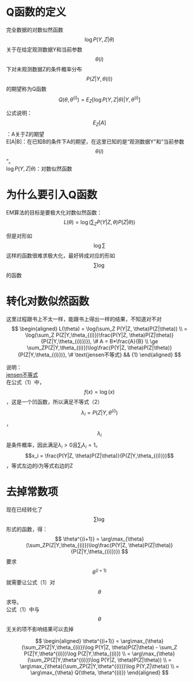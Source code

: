 # Q函数的定义

完全数据的对数似然函数$$\log P(Y,Z|\theta)$$关于在给定观测数据Y和当前参数$$\theta(i)$$下对未观测数据Z的条件概率分布$$P(Z|Y,\theta(i))$$的期望称为Q函数   
$$
Q(\theta, \theta^{(i)}) = E_Z[\log P(Y, Z|\theta)|Y, \theta^{(i)}]
$$

公式说明：  
$$E_Z[A]$$：A关于Z的期望  
E[A|B]：在已知B的条件下A的期望，在这里已知的是“观测数据Y”和“当前参数$$\theta(i)$$”。  
$\log P(Y,Z|\theta)$：对数似然函数  

# 为什么要引入Q函数

EM算法的目标是要极大化对数似然函数：  
$$
L(\theta) 
= \log(\sum_Z P(Y|Z, \theta)P(Z|\theta))
$$

但是对形如$$\log\sum$$这样的函数很难求极大化，最好转成对应的形如$$\sum\log$$的函数  

# 转化对数似然函数  
这里过程跟书上不太一样，能跟书上得出一样的结果，不知道对不对  
$$
\begin{aligned}
L(\theta) = \log(\sum_Z P(Y|Z, \theta)P(Z|\theta))  \\
= \log(\sum_Z P(Z|Y,\theta_{(i)})\frac{P(Y|Z, \theta)P(Z|\theta)}{P(Z|Y,\theta_{(i)})}), \# A = B*\frac{A}{B}  \\
\ge \sum_ZP(Z|Y,\theta_{(i)})\log\frac{P(Y|Z, \theta)P(Z|\theta)}{P(Z|Y,\theta_{(i)})}, \# \text{jensen不等式}  && {1}
\end{aligned}
$$

说明：  
[jensen不等式](https://windmissing.github.io/mathematics_basic_for_ML/Mathematics/Formula/jensen.html)  
在公式（1）中，$$f(x) = \log(x)$$，这是一个凹函数，所以满足不等式（2）  
$$\lambda_i = P(Z|Y, \theta^{(i)})$$，$$\lambda_i$$是条件概率，因此满足$\lambda_i \gt 0$且$\sum_i\lambda_i=1$。  
$$x_i = \frac{P(Y|Z, \theta)P(Z|\theta)}{P(Z|Y,\theta_{(i)})}$$，等式左边的i为等式右边的Z  

# 去掉常数项

现在已经转化了$$\sum\log$$形式的函数，得：  
$$
\theta^{(i+1)} = \arg\max_{\theta}(\sum_ZP(Z|Y,\theta_{(i)})\log\frac{P(Y|Z, \theta)P(Z|\theta)}{P(Z|Y,\theta_{(i)})})
$$
要求$$\theta^{(i+1)}$$就需要让公式（1）对$$\theta$$求导。  
公式（1）中与$$\theta$$无关的项不影响结果可以去掉  

$$
\begin{aligned}
\theta^{(i+1)} = \arg\max_{\theta}(\sum_ZP(Z|Y,\theta_{(i)})\log P(Y|Z, \theta)P(Z|\theta) - \sum_Z P(Z|Y,\theta^{(i)})\log P(Z|Y,\theta_{(i)}) \\
= \arg\max_{\theta}(\sum_ZP(Z|Y,\theta^{(i)})\log P(Y|Z, \theta)P(Z|\theta))  \\
= \arg\max_{\theta}(\sum_ZP(Z|Y,\theta^{(i)})\log P(Y,Z|\theta))  \\
= \arg\max_{\theta} Q(\theta, \theta^{(i)})
\end{aligned}
$$
